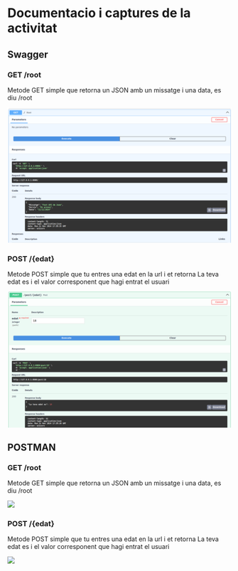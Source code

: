 <h1>Documentacio i captures de la activitat</h1>
<h2>Swagger</h2>
<h3>GET /root</h3>
<p>Metode GET simple que retorna un JSON amb un missatge i una data, es diu /root</p>
<img src="captures/getswagger.png">
<h3>POST /{edat}</h3>
<p>Metode POST simple que tu entres una edat en la url i et retorna La teva edat es i el valor corresponent que hagi entrat el usuari</p>
<img src="captures/postswagger.png">
<h2>POSTMAN</h2>
<h3>GET /root</h3>
<p>Metode GET simple que retorna un JSON amb un missatge i una data, es diu /root</p>
<img src="captures/">
<h3>POST /{edat}</h3>
<p>Metode POST simple que tu entres una edat en la url i et retorna La teva edat es i el valor corresponent que hagi entrat el usuari</p>
<img src="captures/">